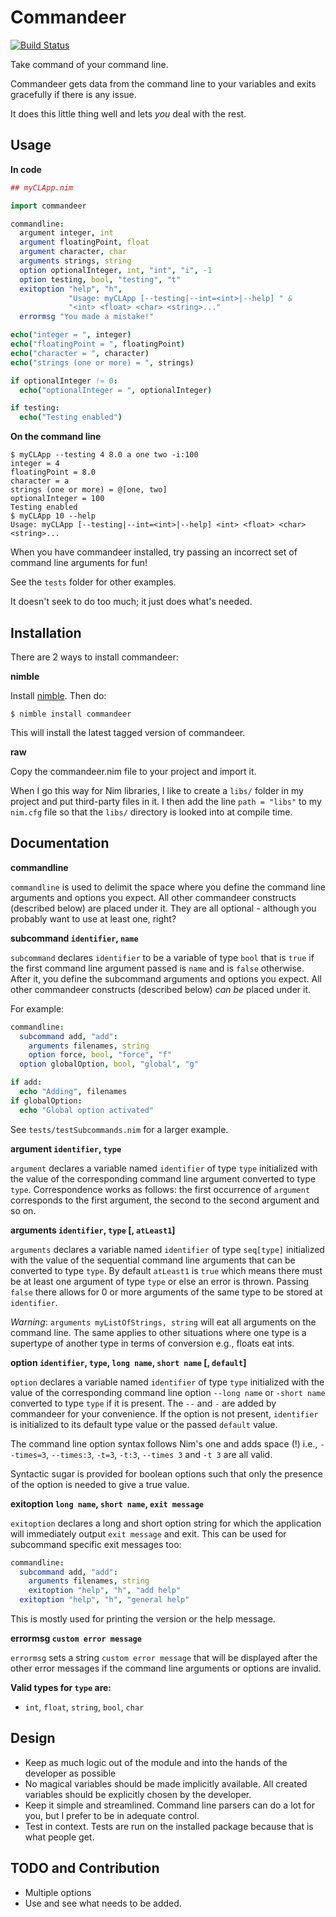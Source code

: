 Commandeer
==========

[![Build Status](https://circleci.com/gh/fenekku/commandeer/tree/master.png?style=shield&circle-token=7697da2b7caad879ca17ab6ea7acf8729163a06b)](https://circleci.com/gh/fenekku/commandeer)

Take command of your command line.

Commandeer gets data from the command line to your variables and exits
gracefully if there is any issue.

It does this little thing well and lets *you* deal with the rest.


Usage
-----

**In code**

```nim
## myCLApp.nim

import commandeer

commandline:
  argument integer, int
  argument floatingPoint, float
  argument character, char
  arguments strings, string
  option optionalInteger, int, "int", "i", -1
  option testing, bool, "testing", "t"
  exitoption "help", "h",
             "Usage: myCLApp [--testing|--int=<int>|--help] " &
             "<int> <float> <char> <string>..."
  errormsg "You made a mistake!"

echo("integer = ", integer)
echo("floatingPoint = ", floatingPoint)
echo("character = ", character)
echo("strings (one or more) = ", strings)

if optionalInteger != 0:
  echo("optionalInteger = ", optionalInteger)

if testing:
  echo("Testing enabled")

```

**On the command line**

```
$ myCLApp --testing 4 8.0 a one two -i:100
integer = 4
floatingPoint = 8.0
character = a
strings (one or more) = @[one, two]
optionalInteger = 100
Testing enabled
$ myCLApp 10 --help
Usage: myCLApp [--testing|--int=<int>|--help] <int> <float> <char> <string>...
```

When you have commandeer installed, try passing an incorrect set of
command line arguments for fun!

See the `tests` folder for other examples.

It doesn't seek to do too much; it just does what's needed.


Installation
------------

There are 2 ways to install commandeer:

**nimble**

Install [nimble](https://github.com/nim-lang/nimble). Then do:

    $ nimble install commandeer

This will install the latest tagged version of commandeer.

**raw**

Copy the commandeer.nim file to your project and import it.

When I go this way for Nim libraries, I like to create a `libs/`
folder in my project and put third-party files in it. I then add the
line `path = "libs"` to my `nim.cfg` file so that the `libs/`
directory is looked into at compile time.


Documentation
-------------

**commandline**

`commandline` is used to delimit the space where you define the command line
arguments and options you expect. All other commandeer constructs (described below)
are placed under it. They are all optional - although you probably want to use
at least one, right?

**subcommand `identifier`, `name`**

`subcommand` declares `identifier` to be a variable of type `bool` that is `true`
if the first command line argument passed is `name` and is `false` otherwise.
After it, you define the subcommand arguments and options you expect.
All other commandeer constructs (described below) *can be* placed under it.

For example:

```nim
commandline:
  subcommand add, "add":
    arguments filenames, string
    option force, bool, "force", "f"
  option globalOption, bool, "global", "g"

if add:
  echo "Adding", filenames
if globalOption:
  echo "Global option activated"
```

See `tests/testSubcommands.nim` for a larger example.

**argument `identifier`, `type`**

`argument` declares a variable named `identifier` of type `type` initialized with
the value of the corresponding command line argument converted to type `type`.
Correspondence works as follows: the first occurrence of `argument` corresponds
to the first argument, the second to the second argument and so on.


**arguments `identifier`, `type` [, `atLeast1`]**

`arguments` declares a variable named `identifier` of type `seq[type]` initialized with
the value of the sequential command line arguments that can be converted to type `type`.
By default `atLeast1` is `true` which means there must be at least one argument of type
`type` or else an error is thrown. Passing `false` there allows for 0 or more arguments of the
same type to be stored at `identifier`.

*Warning*: `arguments myListOfStrings, string` will eat all arguments on
the command line. The same applies to other situations where one type is
a supertype of another type in terms of conversion e.g., floats eat ints.


**option `identifier`, `type`, `long name`, `short name` [, `default`]**

`option` declares a variable named `identifier` of type `type` initialized with
the value of the corresponding command line option `--long name` or `-short name`
converted to type `type` if it is present. The `--` and `-` are added
by commandeer for your convenience. If the option is not present,
`identifier` is initialized to its default type value or the passed
`default` value.

The command line option syntax follows Nim's one and adds space (!) i.e.,
`--times=3`, `--times:3`, `-t=3`, `-t:3`, `--times 3` and `-t 3` are all valid.

Syntactic sugar is provided for boolean options such that only the presence of
the option is needed to give a true value.


**exitoption `long name`, `short name`, `exit message`**

`exitoption` declares a long and short option string for which the application
will immediately output `exit message` and exit. This can be used for subcommand specific exit messages too:

```nim
commandline:
  subcommand add, "add":
    arguments filenames, string
    exitoption "help", "h", "add help"
  exitoption "help", "h", "general help"
```

This is mostly used for printing the version or the help message.


**errormsg `custom error message`**

`errormsg` sets a string `custom error message` that will be displayed after the other error messages if the command line arguments or options are invalid.


**Valid types for `type` are:**

- `int`, `float`, `string`, `bool`, `char`


Design
------

- Keep as much logic out of the module and into the hands of
  the developer as possible
- No magical variables should be made implicitly available. All created
  variables should be explicitly chosen by the developer.
- Keep it simple and streamlined. Command line parsers can do a lot for
  you, but I prefer to be in adequate control.
- Test in context. Tests are run on the installed package because that
  is what people get.


TODO and Contribution
---------------------

- Multiple options
- Use and see what needs to be added.
